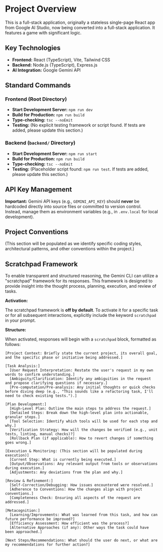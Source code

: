 # Project Overview

This is a full-stack application, originally a stateless single-page React app from Google AI Studio, now being converted into a full-stack application. It features a game with significant logic.

## Key Technologies

*   **Frontend:** React (TypeScript), Vite, Tailwind CSS
*   **Backend:** Node.js (TypeScript), Express.js
*   **AI Integration:** Google Gemini API

## Standard Commands

### Frontend (Root Directory)

*   **Start Development Server:** `npm run dev`
*   **Build for Production:** `npm run build`
*   **Type-checking:** `tsc --noEmit`
*   **Testing:** (No explicit testing framework or script found. If tests are added, please update this section.)

### Backend (`backend/` Directory)

*   **Start Development Server:** `npm run start`
*   **Build for Production:** `npm run build`
*   **Type-checking:** `tsc --noEmit`
*   **Testing:** (Placeholder script found: `npm run test`. If tests are added, please update this section.)

## API Key Management

**Important:** Gemini API keys (e.g., `GEMINI_API_KEY`) should **never** be hardcoded directly into source files or committed to version control. Instead, manage them as environment variables (e.g., in `.env.local` for local development).

## Project Conventions

(This section will be populated as we identify specific coding styles, architectural patterns, and other conventions within the project.)

## Scratchpad Framework

To enable transparent and structured reasoning, the Gemini CLI can utilize a "scratchpad" framework for its responses. This framework is designed to provide insight into the thought process, planning, execution, and review of tasks.

**Activation:**

The scratchpad framework is **off by default**. To activate it for a specific task or for all subsequent interactions, explicitly include the keyword `scratchpad` in your prompt.

**Structure:**

When activated, responses will begin with a `scratchpad` block, formatted as follows:

```
[Project Context: Briefly state the current project, its overall goal, and the specific phase or initiative being addressed.]

[Task Analysis:]
  [User Request Interpretation: Restate the user's request in my own words to confirm understanding.]
  [Ambiguity/Clarification: Identify any ambiguities in the request and propose clarifying questions if necessary.]
  [Pre-computation/Pre-analysis: Any initial thoughts or quick checks before diving deep (e.g., "This sounds like a refactoring task, I'll need to check existing tests.").]

[Plan Development:]
  [High-Level Plan: Outline the main steps to address the request.]
  [Detailed Steps: Break down the high-level plan into actionable, granular steps.]
  [Tool Selection: Identify which tools will be used for each step and why.]
  [Verification Strategy: How will the changes be verified (e.g., unit tests, linting, manual checks)?]
  [Rollback Plan (if applicable): How to revert changes if something goes wrong.]

[Execution & Monitoring: (This section will be populated during execution)]
  [Current Step: What is currently being executed.]
  [Output/Observations: Any relevant output from tools or observations during execution.]
  [Adjustments: Any deviations from the plan and why.]

[Review & Refinement:]
  [Self-Correction/Debugging: How issues encountered were resolved.]
  [Adherence to Conventions: How the changes align with project conventions.]
  [Completeness Check: Ensuring all aspects of the request are addressed.]

[Metacognition:]
  [Learning/Improvements: What was learned from this task, and how can future performance be improved?]
  [Efficiency Assessment: How efficient was the process?]
  [Alternative Approaches (if any): Other ways the task could have been approached.]

[Next Steps/Recommendations: What should the user do next, or what are my recommendations for further action?]
```